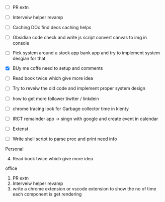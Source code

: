 
- [ ] PR extn
- [ ] Interveiw helper revamp
- [ ] Caching DOc find deos caching helps
- [ ] Obsidian code check and write js script convert canvas to img in console
- [ ] Pick system around u stock app bank app and try to implement system desgian for that
- [x] BUy me coffe need to setup and comments
- [ ] Read book twice which give more idea
- [ ] Try to reveiw the old code and implement proper system design
- [ ]  how to get more follower tiwtter / linkdein
- [ ] chrome tracing look for Garbage collector time in klenty
- [ ] IRCT remainder app -> singn with google and create event in calendar 
- [ ] Extenst
- [ ] Write shell script to parse proc and print need info


Personal

4. Read book twice which give more idea



office
1. PR extn
2. Interveiw helper revamp
4. write a chrome extension or vscode extension to show the no of time each component is get rendering
